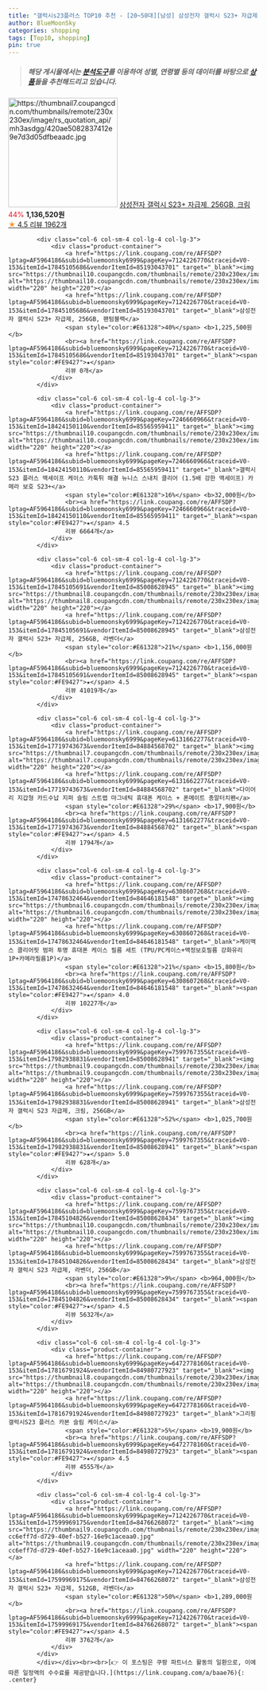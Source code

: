 ```yaml
---
title: "갤럭시s23플러스 TOP10 추천 - [20~50대][남성] 삼성전자 갤럭시 S23+ 자급제, 256GB, 크림"
author: BlueMoonSky
categories: shopping
tags: [Top10, shopping]
pin: true
---
```


> ##### 해당 게시물에서는 [**분석도구**](https://itemscout.io/)를 이용하여 **성별**, **연령별** 등의 데이터를 바탕으로 [**상품**](https://link.coupang.com/a/baae76)들을 추천해드리고 있습니다.
<div class="container"><div class="row">
            <div class="col-6 col-sm-4 col-lg-4 col-lg-3">
                <div class="product-container">
                    <a href="https://link.coupang.com/re/AFFSDP?lptag=AF5964186&subid=bluemoonsky6999&pageKey=7124226770&traceid=V0-153&itemId=17845105692&vendorItemId=85008628935" target="_blank"><img src="https://thumbnail7.coupangcdn.com/thumbnails/remote/230x230ex/image/rs_quotation_api/mh3asdgg/420ae5082837412e9e7d3d05dfbeaadc.jpg" alt="https://thumbnail7.coupangcdn.com/thumbnails/remote/230x230ex/image/rs_quotation_api/mh3asdgg/420ae5082837412e9e7d3d05dfbeaadc.jpg" width="220" height="220"></a>
                    <a href="https://link.coupang.com/re/AFFSDP?lptag=AF5964186&subid=bluemoonsky6999&pageKey=7124226770&traceid=V0-153&itemId=17845105692&vendorItemId=85008628935" target="_blank">삼성전자 갤럭시 S23+ 자급제, 256GB, 크림</a>
                    <span style="color:#E61328">44%</span> <b>1,136,520원</b>
                    <br><a href="https://link.coupang.com/re/AFFSDP?lptag=AF5964186&subid=bluemoonsky6999&pageKey=7124226770&traceid=V0-153&itemId=17845105692&vendorItemId=85008628935" target="_blank"><span style="color:#FE9427">★</span> 4.5
                    리뷰 1962개</a>
                </div>
            </div>
            
            <div class="col-6 col-sm-4 col-lg-4 col-lg-3">
                <div class="product-container">
                    <a href="https://link.coupang.com/re/AFFSDP?lptag=AF5964186&subid=bluemoonsky6999&pageKey=7124226770&traceid=V0-153&itemId=17845105686&vendorItemId=85193043701" target="_blank"><img src="https://thumbnail10.coupangcdn.com/thumbnails/remote/230x230ex/image/vendor_inventory/343f/40f0eafcbd74c26ebaaedffab3a9e7024e53606744c5b99fa07063bb7b49.jpg" alt="https://thumbnail10.coupangcdn.com/thumbnails/remote/230x230ex/image/vendor_inventory/343f/40f0eafcbd74c26ebaaedffab3a9e7024e53606744c5b99fa07063bb7b49.jpg" width="220" height="220"></a>
                    <a href="https://link.coupang.com/re/AFFSDP?lptag=AF5964186&subid=bluemoonsky6999&pageKey=7124226770&traceid=V0-153&itemId=17845105686&vendorItemId=85193043701" target="_blank">삼성전자 갤럭시 S23+ 자급제, 256GB, 팬텀블랙</a>
                    <span style="color:#E61328">40%</span> <b>1,225,500원</b>
                    <br><a href="https://link.coupang.com/re/AFFSDP?lptag=AF5964186&subid=bluemoonsky6999&pageKey=7124226770&traceid=V0-153&itemId=17845105686&vendorItemId=85193043701" target="_blank"><span style="color:#FE9427">★</span> 
                    리뷰 0개</a>
                </div>
            </div>
            
            <div class="col-6 col-sm-4 col-lg-4 col-lg-3">
                <div class="product-container">
                    <a href="https://link.coupang.com/re/AFFSDP?lptag=AF5964186&subid=bluemoonsky6999&pageKey=7246660966&traceid=V0-153&itemId=18424150110&vendorItemId=85565959411" target="_blank"><img src="https://thumbnail10.coupangcdn.com/thumbnails/remote/230x230ex/image/vendor_inventory/9bd8/d42963a3d49f33b8c7294c1cbecfe5b801574560033b81f0d055788c6d37.jpeg" alt="https://thumbnail10.coupangcdn.com/thumbnails/remote/230x230ex/image/vendor_inventory/9bd8/d42963a3d49f33b8c7294c1cbecfe5b801574560033b81f0d055788c6d37.jpeg" width="220" height="220"></a>
                    <a href="https://link.coupang.com/re/AFFSDP?lptag=AF5964186&subid=bluemoonsky6999&pageKey=7246660966&traceid=V0-153&itemId=18424150110&vendorItemId=85565959411" target="_blank">갤럭시 S23 플러스 맥세이프 케이스 카툭튀 해결 뉴니스 스내치 클리어 (1.5배 강한 맥세이프) 카메라 보호 S23+</a>
                    <span style="color:#E61328">16%</span> <b>32,000원</b>
                    <br><a href="https://link.coupang.com/re/AFFSDP?lptag=AF5964186&subid=bluemoonsky6999&pageKey=7246660966&traceid=V0-153&itemId=18424150110&vendorItemId=85565959411" target="_blank"><span style="color:#FE9427">★</span> 4.5
                    리뷰 6664개</a>
                </div>
            </div>
            
            <div class="col-6 col-sm-4 col-lg-4 col-lg-3">
                <div class="product-container">
                    <a href="https://link.coupang.com/re/AFFSDP?lptag=AF5964186&subid=bluemoonsky6999&pageKey=7124226770&traceid=V0-153&itemId=17845105691&vendorItemId=85008628945" target="_blank"><img src="https://thumbnail8.coupangcdn.com/thumbnails/remote/230x230ex/image/rs_quotation_api/qqhdc349/fda572334bd74016be40efd4989c6159.jpg" alt="https://thumbnail8.coupangcdn.com/thumbnails/remote/230x230ex/image/rs_quotation_api/qqhdc349/fda572334bd74016be40efd4989c6159.jpg" width="220" height="220"></a>
                    <a href="https://link.coupang.com/re/AFFSDP?lptag=AF5964186&subid=bluemoonsky6999&pageKey=7124226770&traceid=V0-153&itemId=17845105691&vendorItemId=85008628945" target="_blank">삼성전자 갤럭시 S23+ 자급제, 256GB, 라벤더</a>
                    <span style="color:#E61328">21%</span> <b>1,156,000원</b>
                    <br><a href="https://link.coupang.com/re/AFFSDP?lptag=AF5964186&subid=bluemoonsky6999&pageKey=7124226770&traceid=V0-153&itemId=17845105691&vendorItemId=85008628945" target="_blank"><span style="color:#FE9427">★</span> 4.5
                    리뷰 41019개</a>
                </div>
            </div>
            
            <div class="col-6 col-sm-4 col-lg-4 col-lg-3">
                <div class="product-container">
                    <a href="https://link.coupang.com/re/AFFSDP?lptag=AF5964186&subid=bluemoonsky6999&pageKey=6131662277&traceid=V0-153&itemId=17719743673&vendorItemId=84884568702" target="_blank"><img src="https://thumbnail7.coupangcdn.com/thumbnails/remote/230x230ex/image/vendor_inventory/3d27/e8039ac43c5201ffe49c4ec715575c4affe8e1ac409c0e1fee317e8b73ab.jpg" alt="https://thumbnail7.coupangcdn.com/thumbnails/remote/230x230ex/image/vendor_inventory/3d27/e8039ac43c5201ffe49c4ec715575c4affe8e1ac409c0e1fee317e8b73ab.jpg" width="220" height="220"></a>
                    <a href="https://link.coupang.com/re/AFFSDP?lptag=AF5964186&subid=bluemoonsky6999&pageKey=6131662277&traceid=V0-153&itemId=17719743673&vendorItemId=84884568702" target="_blank">다이어리 지갑형 카드수납 지퍼 슬림 스트랩 마그네틱 휴대폰 케이스 + 폰메이트 총알터치펜</a>
                    <span style="color:#E61328">29%</span> <b>17,900원</b>
                    <br><a href="https://link.coupang.com/re/AFFSDP?lptag=AF5964186&subid=bluemoonsky6999&pageKey=6131662277&traceid=V0-153&itemId=17719743673&vendorItemId=84884568702" target="_blank"><span style="color:#FE9427">★</span> 4.5
                    리뷰 1794개</a>
                </div>
            </div>
            
            <div class="col-6 col-sm-4 col-lg-4 col-lg-3">
                <div class="product-container">
                    <a href="https://link.coupang.com/re/AFFSDP?lptag=AF5964186&subid=bluemoonsky6999&pageKey=6308607268&traceid=V0-153&itemId=17478632464&vendorItemId=84646181548" target="_blank"><img src="https://thumbnail6.coupangcdn.com/thumbnails/remote/230x230ex/image/vendor_inventory/2e4b/560ef24c2479baa049ebe6bbb90697b2bcaf6aa68653f4f06946bbd09c00.jpg" alt="https://thumbnail6.coupangcdn.com/thumbnails/remote/230x230ex/image/vendor_inventory/2e4b/560ef24c2479baa049ebe6bbb90697b2bcaf6aa68653f4f06946bbd09c00.jpg" width="220" height="220"></a>
                    <a href="https://link.coupang.com/re/AFFSDP?lptag=AF5964186&subid=bluemoonsky6999&pageKey=6308607268&traceid=V0-153&itemId=17478632464&vendorItemId=84646181548" target="_blank">케이맥스 클리어핏 범퍼 투명 휴대폰 케이스 필름 세트 (TPU/PC케이스+액정보호필름 강화유리1P+카메라필름1P)</a>
                    <span style="color:#E61328">21%</span> <b>15,800원</b>
                    <br><a href="https://link.coupang.com/re/AFFSDP?lptag=AF5964186&subid=bluemoonsky6999&pageKey=6308607268&traceid=V0-153&itemId=17478632464&vendorItemId=84646181548" target="_blank"><span style="color:#FE9427">★</span> 4.0
                    리뷰 10227개</a>
                </div>
            </div>
            
            <div class="col-6 col-sm-4 col-lg-4 col-lg-3">
                <div class="product-container">
                    <a href="https://link.coupang.com/re/AFFSDP?lptag=AF5964186&subid=bluemoonsky6999&pageKey=7599767355&traceid=V0-153&itemId=17982938831&vendorItemId=85008628941" target="_blank"><img src="https://thumbnail9.coupangcdn.com/thumbnails/remote/230x230ex/image/rs_quotation_api/iv8uened/94fcdaabfe7a49de89a058462ad5757a.jpg" alt="https://thumbnail9.coupangcdn.com/thumbnails/remote/230x230ex/image/rs_quotation_api/iv8uened/94fcdaabfe7a49de89a058462ad5757a.jpg" width="220" height="220"></a>
                    <a href="https://link.coupang.com/re/AFFSDP?lptag=AF5964186&subid=bluemoonsky6999&pageKey=7599767355&traceid=V0-153&itemId=17982938831&vendorItemId=85008628941" target="_blank">삼성전자 갤럭시 S23 자급제, 크림, 256GB</a>
                    <span style="color:#E61328">52%</span> <b>1,025,700원</b>
                    <br><a href="https://link.coupang.com/re/AFFSDP?lptag=AF5964186&subid=bluemoonsky6999&pageKey=7599767355&traceid=V0-153&itemId=17982938831&vendorItemId=85008628941" target="_blank"><span style="color:#FE9427">★</span> 5.0
                    리뷰 628개</a>
                </div>
            </div>
            
            <div class="col-6 col-sm-4 col-lg-4 col-lg-3">
                <div class="product-container">
                    <a href="https://link.coupang.com/re/AFFSDP?lptag=AF5964186&subid=bluemoonsky6999&pageKey=7599767355&traceid=V0-153&itemId=17845104826&vendorItemId=85008628434" target="_blank"><img src="https://thumbnail10.coupangcdn.com/thumbnails/remote/230x230ex/image/rs_quotation_api/xltsmxul/9f3b6a0bc622469fb079093229538bdb.jpg" alt="https://thumbnail10.coupangcdn.com/thumbnails/remote/230x230ex/image/rs_quotation_api/xltsmxul/9f3b6a0bc622469fb079093229538bdb.jpg" width="220" height="220"></a>
                    <a href="https://link.coupang.com/re/AFFSDP?lptag=AF5964186&subid=bluemoonsky6999&pageKey=7599767355&traceid=V0-153&itemId=17845104826&vendorItemId=85008628434" target="_blank">삼성전자 갤럭시 S23 자급제, 라벤더, 256GB</a>
                    <span style="color:#E61328">9%</span> <b>964,000원</b>
                    <br><a href="https://link.coupang.com/re/AFFSDP?lptag=AF5964186&subid=bluemoonsky6999&pageKey=7599767355&traceid=V0-153&itemId=17845104826&vendorItemId=85008628434" target="_blank"><span style="color:#FE9427">★</span> 4.5
                    리뷰 5632개</a>
                </div>
            </div>
            
            <div class="col-6 col-sm-4 col-lg-4 col-lg-3">
                <div class="product-container">
                    <a href="https://link.coupang.com/re/AFFSDP?lptag=AF5964186&subid=bluemoonsky6999&pageKey=6472778160&traceid=V0-153&itemId=17816791924&vendorItemId=84980727923" target="_blank"><img src="https://thumbnail8.coupangcdn.com/thumbnails/remote/230x230ex/image/vendor_inventory/2930/c61abd1bd93e4f2e45bc66f498ae4ca35745dcf0fc0d1a7ce9086ff87949.jpg" alt="https://thumbnail8.coupangcdn.com/thumbnails/remote/230x230ex/image/vendor_inventory/2930/c61abd1bd93e4f2e45bc66f498ae4ca35745dcf0fc0d1a7ce9086ff87949.jpg" width="220" height="220"></a>
                    <a href="https://link.coupang.com/re/AFFSDP?lptag=AF5964186&subid=bluemoonsky6999&pageKey=6472778160&traceid=V0-153&itemId=17816791924&vendorItemId=84980727923" target="_blank">그리핑 갤럭시S23 플러스 카본 슬림 케이스</a>
                    <span style="color:#E61328">5%</span> <b>19,900원</b>
                    <br><a href="https://link.coupang.com/re/AFFSDP?lptag=AF5964186&subid=bluemoonsky6999&pageKey=6472778160&traceid=V0-153&itemId=17816791924&vendorItemId=84980727923" target="_blank"><span style="color:#FE9427">★</span> 4.5
                    리뷰 4555개</a>
                </div>
            </div>
            
            <div class="col-6 col-sm-4 col-lg-4 col-lg-3">
                <div class="product-container">
                    <a href="https://link.coupang.com/re/AFFSDP?lptag=AF5964186&subid=bluemoonsky6999&pageKey=7124226770&traceid=V0-153&itemId=17599969175&vendorItemId=84766268072" target="_blank"><img src="https://thumbnail9.coupangcdn.com/thumbnails/remote/230x230ex/image/retail/images/9256205336982545-cc6eff7d-d729-40ef-b527-16e9c1aceaa0.jpg" alt="https://thumbnail9.coupangcdn.com/thumbnails/remote/230x230ex/image/retail/images/9256205336982545-cc6eff7d-d729-40ef-b527-16e9c1aceaa0.jpg" width="220" height="220"></a>
                    <a href="https://link.coupang.com/re/AFFSDP?lptag=AF5964186&subid=bluemoonsky6999&pageKey=7124226770&traceid=V0-153&itemId=17599969175&vendorItemId=84766268072" target="_blank">삼성전자 갤럭시 S23+ 자급제, 512GB, 라벤더</a>
                    <span style="color:#E61328">50%</span> <b>1,289,000원</b>
                    <br><a href="https://link.coupang.com/re/AFFSDP?lptag=AF5964186&subid=bluemoonsky6999&pageKey=7124226770&traceid=V0-153&itemId=17599969175&vendorItemId=84766268072" target="_blank"><span style="color:#FE9427">★</span> 4.5
                    리뷰 3762개</a>
                </div>
            </div>
            </div></div><br><br>[👉 이 포스팅은 쿠팡 파트너스 활동의 일환으로, 이에 따른 일정액의 수수료를 제공받습니다.](https://link.coupang.com/a/baae76){: .center}